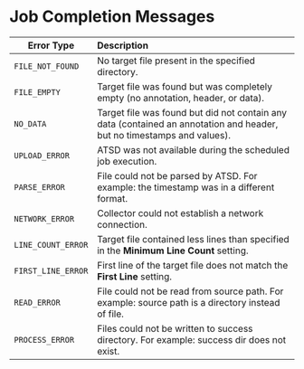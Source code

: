 # Job Completion Messages

| **Error Type** | **Description** |
|---|:---|
`FILE_NOT_FOUND` | No target file present in the specified directory.
`FILE_EMPTY` | Target file was found but was completely empty (no annotation, header, or data).
`NO_DATA` | Target file was found but did not contain any data (contained an annotation and header, but no timestamps and values).
`UPLOAD_ERROR` | ATSD was not available during the scheduled job execution.
`PARSE_ERROR` | File could not be parsed by ATSD. For example: the timestamp was in a different format.
`NETWORK_ERROR` | Collector could not establish a network connection.
`LINE_COUNT_ERROR` | Target file contained less lines than specified in the **Minimum Line Count** setting.
`FIRST_LINE_ERROR` | First line of the target file does not match the **First Line** setting.
`READ_ERROR` | File could not be read from source path. For example: source path is a directory instead of file.
`PROCESS_ERROR` | Files could not be written to success directory. For example: success dir does not exist.
